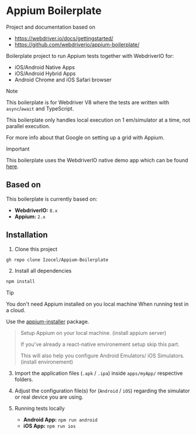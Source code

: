 # Appium Boilerplate

Project and documentation based on

- https://webdriver.io/docs/gettingstarted/
- https://github.com/webdriverio/appium-boilerplate/

Boilerplate project to run Appium tests together with WebdriverIO for:

- iOS/Android Native Apps
- iOS/Android Hybrid Apps
- Android Chrome and iOS Safari browser

> [!NOTE]
> This boilerplate is for Webdriver V8 where the tests are written with `async`/`await` and TypeScript.
>
> This boilerplate only handles local execution on 1 em/simulator at a time, not parallel execution.
>
> For more info about that Google on setting up a grid with Appium.

> [!IMPORTANT]
> This boilerplate uses the WebdriverIO native demo app which can be found [here](https://github.com/webdriverio/native-demo-app).

## Based on

This boilerplate is currently based on:

- **WebdriverIO:** `8.x`
- **Appium:** `2.x`

## Installation

1. Clone this project

```sh
gh repo clone Izocel/Appium-Boilerplate
```

2. Install all dependencies

```sh
npm install
```

> [!TIP]
> You don't need Appium installed on you local machine When running test in a cloud.
>
> Use the [appium-installer](https://github.com/AppiumTestDistribution/appium-installer) package.
>
> > Setup Appium on your local machine. (install appium server)
> >
> > If you've already a react-native environement setup skip this part.
> >
> > This will also help you configure Android Emulators/ iOS Simulators. (install environement)

3. Import the application files (`.apk` / `.ipa`) inside `apps/myApp/` respective folders.

4. Adjust the configuration file(s) for (`Android` / `iOS`) regarding the simulator or real device you are using.

5. Running tests locally
   - **Android App:** `npm run android`
   - **iOS App:** `npm run ios`

